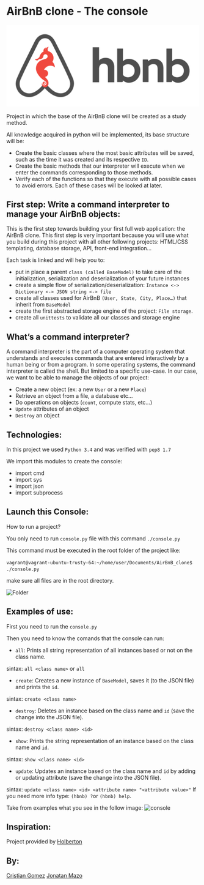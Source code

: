 # AirBnB clone - The console

![HBNB](./images/HBNB_Header.png)

Project in which the base of the AirBnB clone will be created as a study method.

All knowledge acquired in python will be implemented, its base structure will be:
 - Create the basic classes where the most basic attributes will be saved, such as the time it was created and its respective ```ID```.
 - Create the basic methods that our interpreter will execute when we enter the commands corresponding to those methods.
 - Verify each of the functions so that they execute with all possible cases to avoid errors.
Each of these cases will be looked at later.

## First step: Write a command interpreter to manage your AirBnB objects:
 This is the first step towards building your first full web application: the AirBnB clone. This first step is very important because you will use what you build during this project with all other following projects: HTML/CSS templating, database storage, API, front-end integration…

 Each task is linked and will help you to:
  - put in place a parent ```class (called BaseModel)``` to take care of the initialization, serialization and deserialization of your future instances
  - create a simple flow of serialization/deserialization: ```Instance <-> Dictionary <-> JSON string <-> file```
  - create all classes used for AirBnB ```(User, State, City, Place…)``` that inherit from ```BaseModel```
  - create the first abstracted storage engine of the project: ```File storage```.
  - create all ```unittests``` to validate all our classes and storage engine
## What’s a command interpreter?
A command interpreter is the part of a computer operating system that understands and executes commands that are entered interactively by a human being or from a program. In some operating systems, the command interpreter is called the shell. But limited to a specific use-case. In our case, we want to be able to manage the objects of our project:
 - Create a new object (ex: a new ```User``` or a new ```Place```)
 - Retrieve an object from a file, a database etc…
 - Do operations on objects (```count```, compute stats, etc…)
 - ```Update``` attributes of an object
 - ```Destroy``` an object

## Technologies:
In this project we used ```Python 3.4``` and was verified with ```pep8 1.7```

We import this modules to create the console:
 - import cmd
 - import sys
 - import json
 - import subprocess

## Launch this Console:
How to run a project?

You only need to run ```console.py``` file with this command ```./console.py```

This command must be executed in the root folder of the project like:

```vagrant@vagrant-ubuntu-trusty-64:~/home/user/Documents/AirBnB_clone$ ./console.py```

make sure all files are in the root directory.

![Folder](./images/Folder.png)

## Examples of use:
First you need to run the ```console.py```

Then you need to know the comands that the console can run:
 - ```all```: Prints all string representation of all instances based or not on the class name.

 sintax: ```all <class name>``` or ```all```
 - ```create```: Creates a new instance of ```BaseModel```, saves it (to the JSON file) and prints the ```id```.

  sintax: ```create <class name>```
 - ```destroy```: Deletes an instance based on the class name and ```id``` (save the change into the JSON file).

 sintax: ```destroy <class name> <id>```
 - ```show```: Prints the string representation of an instance based on the class name and ```id```.

 sintax: ```show <class name> <id>```
 - ```update```: Updates an instance based on the class name and ```id``` by adding or updating attribute (save the change into the JSON file).

 sintax: ```update <class name> <id> <attribute name> "<attribute value>"```
If you need more info type: ```(hbnb) ?```or ```(hbnb) help```.

Take from examples what you see in the follow image:
![console](./images/console.png)

## Inspiration:
Project provided by [Holberton](https://www.holbertonschool.com)

## By:
[Cristian Gomez](https://twitter.com/cristianfg1702)
[Jonatan Mazo](https://twitter.com/JonatanRMC)
